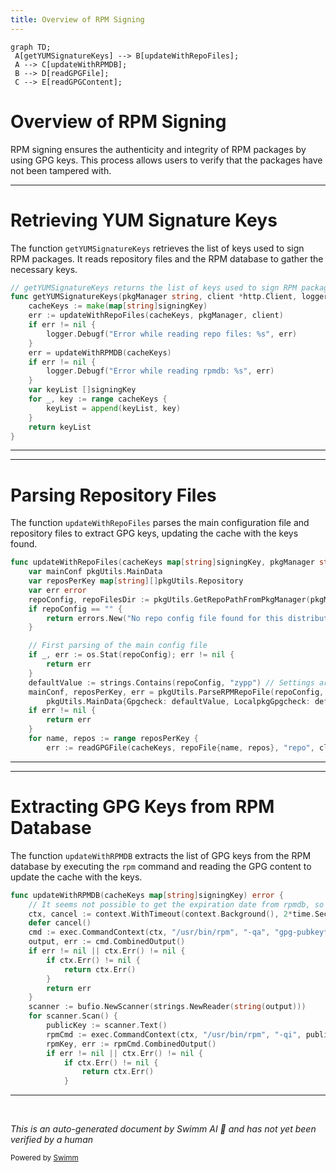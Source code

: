 ```yaml
---
title: Overview of RPM Signing
---
```

```mermaid
graph TD;
 A[getYUMSignatureKeys] --> B[updateWithRepoFiles];
 A --> C[updateWithRPMDB];
 B --> D[readGPGFile];
 C --> E[readGPGContent];
```

# Overview of RPM Signing

RPM signing ensures the authenticity and integrity of RPM packages by using GPG keys. This process allows users to verify that the packages have not been tampered with.

<SwmSnippet path="/comp/metadata/packagesigning/packagesigningimpl/rpmsigning.go" line="23">

---

# Retrieving YUM Signature Keys

The function <SwmToken path="comp/metadata/packagesigning/packagesigningimpl/rpmsigning.go" pos="23:2:2" line-data="// getYUMSignatureKeys returns the list of keys used to sign RPM packages. Ignore any issues in reading files or rpmdb">`getYUMSignatureKeys`</SwmToken> retrieves the list of keys used to sign RPM packages. It reads repository files and the RPM database to gather the necessary keys.

```go
// getYUMSignatureKeys returns the list of keys used to sign RPM packages. Ignore any issues in reading files or rpmdb
func getYUMSignatureKeys(pkgManager string, client *http.Client, logger log.Component) []signingKey {
	cacheKeys := make(map[string]signingKey)
	err := updateWithRepoFiles(cacheKeys, pkgManager, client)
	if err != nil {
		logger.Debugf("Error while reading repo files: %s", err)
	}
	err = updateWithRPMDB(cacheKeys)
	if err != nil {
		logger.Debugf("Error while reading rpmdb: %s", err)
	}
	var keyList []signingKey
	for _, key := range cacheKeys {
		keyList = append(keyList, key)
	}
	return keyList
}
```

---

</SwmSnippet>

<SwmSnippet path="/comp/metadata/packagesigning/packagesigningimpl/rpmsigning.go" line="41">

---

# Parsing Repository Files

The function <SwmToken path="comp/metadata/packagesigning/packagesigningimpl/rpmsigning.go" pos="41:2:2" line-data="func updateWithRepoFiles(cacheKeys map[string]signingKey, pkgManager string, client *http.Client) error {">`updateWithRepoFiles`</SwmToken> parses the main configuration file and repository files to extract GPG keys, updating the cache with the keys found.

```go
func updateWithRepoFiles(cacheKeys map[string]signingKey, pkgManager string, client *http.Client) error {
	var mainConf pkgUtils.MainData
	var reposPerKey map[string][]pkgUtils.Repository
	var err error
	repoConfig, repoFilesDir := pkgUtils.GetRepoPathFromPkgManager(pkgManager)
	if repoConfig == "" {
		return errors.New("No repo config file found for this distribution:" + pkgManager)
	}

	// First parsing of the main config file
	if _, err := os.Stat(repoConfig); err != nil {
		return err
	}
	defaultValue := strings.Contains(repoConfig, "zypp") // Settings are enabled by default on SUSE, disabled otherwise
	mainConf, reposPerKey, err = pkgUtils.ParseRPMRepoFile(repoConfig,
		pkgUtils.MainData{Gpgcheck: defaultValue, LocalpkgGpgcheck: defaultValue, RepoGpgcheck: defaultValue})
	if err != nil {
		return err
	}
	for name, repos := range reposPerKey {
		err := readGPGFile(cacheKeys, repoFile{name, repos}, "repo", client)
```

---

</SwmSnippet>

<SwmSnippet path="/comp/metadata/packagesigning/packagesigningimpl/rpmsigning.go" line="90">

---

# Extracting GPG Keys from RPM Database

The function <SwmToken path="comp/metadata/packagesigning/packagesigningimpl/rpmsigning.go" pos="90:2:2" line-data="func updateWithRPMDB(cacheKeys map[string]signingKey) error {">`updateWithRPMDB`</SwmToken> extracts the list of GPG keys from the RPM database by executing the <SwmToken path="comp/metadata/packagesigning/packagesigningimpl/rpmsigning.go" pos="94:18:18" line-data="	cmd := exec.CommandContext(ctx, &quot;/usr/bin/rpm&quot;, &quot;-qa&quot;, &quot;gpg-pubkey*&quot;)">`rpm`</SwmToken> command and reading the GPG content to update the cache with the keys.

```go
func updateWithRPMDB(cacheKeys map[string]signingKey) error {
	// It seems not possible to get the expiration date from rpmdb, so we extract the list of keys and call gpg
	ctx, cancel := context.WithTimeout(context.Background(), 2*time.Second)
	defer cancel()
	cmd := exec.CommandContext(ctx, "/usr/bin/rpm", "-qa", "gpg-pubkey*")
	output, err := cmd.CombinedOutput()
	if err != nil || ctx.Err() != nil {
		if ctx.Err() != nil {
			return ctx.Err()
		}
		return err
	}
	scanner := bufio.NewScanner(strings.NewReader(string(output)))
	for scanner.Scan() {
		publicKey := scanner.Text()
		rpmCmd := exec.CommandContext(ctx, "/usr/bin/rpm", "-qi", publicKey, "--qf", "'%{PUBKEYS}\n'")
		rpmKey, err := rpmCmd.CombinedOutput()
		if err != nil || ctx.Err() != nil {
			if ctx.Err() != nil {
				return ctx.Err()
			}
```

---

</SwmSnippet>

&nbsp;

*This is an auto-generated document by Swimm AI 🌊 and has not yet been verified by a human*

<SwmMeta version="3.0.0" repo-id="Z2l0aHViJTNBJTNBZGF0YWRvZy1hZ2VudCUzQSUzQVN3aW1tLURlbW8=" repo-name="datadog-agent"><sup>Powered by [Swimm](/)</sup></SwmMeta>
